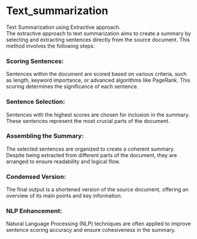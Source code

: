 # Text_summarization
Text Summarization using Extractive approach. <br>
The extractive approach to text summarization aims to create a summary by selecting and extracting sentences directly from the source document. This method involves the following steps: <br>

### Scoring Sentences: 
Sentences within the document are scored based on various criteria, such as length, keyword importance, or advanced algorithms like PageRank. This scoring determines the significance of each sentence.

### Sentence Selection: 
Sentences with the highest scores are chosen for inclusion in the summary. These sentences represent the most crucial parts of the document.

### Assembling the Summary: 
The selected sentences are organized to create a coherent summary. Despite being extracted from different parts of the document, they are arranged to ensure readability and logical flow.

### Condensed Version: 
The final output is a shortened version of the source document, offering an overview of its main points and key information.

### NLP Enhancement: 
Natural Language Processing (NLP) techniques are often applied to improve sentence scoring accuracy and ensure cohesiveness in the summary.
